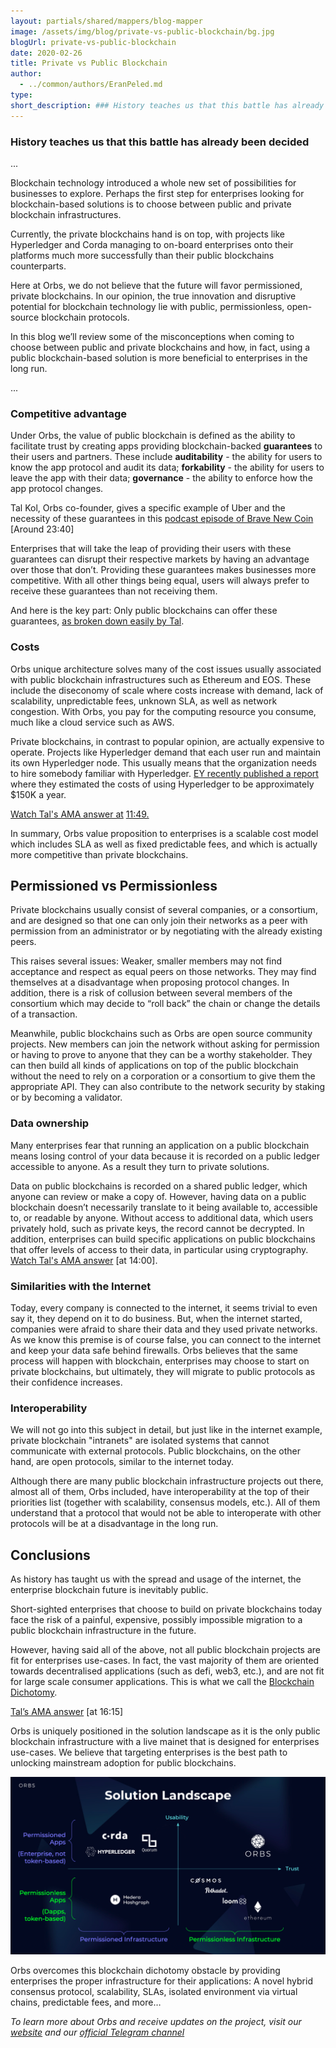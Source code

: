 ```yaml
---
layout: partials/shared/mappers/blog-mapper
image: /assets/img/blog/private-vs-public-blockchain/bg.jpg
blogUrl: private-vs-public-blockchain
date: 2020-02-26
title: Private vs Public Blockchain
author:
  - ../common/authors/EranPeled.md
type:
short_description: ### History teaches us that this battle has already been decided
---
```


### History teaches us that this battle has already been decided

...

Blockchain technology introduced a whole new set of possibilities for businesses to explore. Perhaps the first step for enterprises looking for blockchain-based solutions is to choose between public and private blockchain infrastructures.

Currently, the private blockchains hand is on top, with projects like Hyperledger and Corda managing to on-board enterprises onto their platforms much more successfully than their public blockchains counterparts.

Here at Orbs, we do not believe that the future will favor permissioned, private blockchains. In our opinion, the true innovation and disruptive potential for blockchain technology lie with public, permissionless, open-source blockchain protocols.

In this blog we’ll review some of the misconceptions when coming to choose between public and private blockchains and how, in fact, using a public blockchain-based solution is more beneficial to enterprises in the long run.

...

### Competitive advantage

Under Orbs, the value of public blockchain is defined as the ability to facilitate trust by creating apps providing blockchain-backed **guarantees** to their users and partners. These include **auditability** - the ability for users to know the app protocol and audit its data; **forkability** - the ability for users to leave the app with their data; **governance** - the ability to enforce how the app protocol changes.

Tal Kol, Orbs co-founder, gives a specific example of Uber and the necessity of these guarantees in this [podcast episode of Brave New Coin](https://youtu.be/SU4h-0pYN_A?t=1423) \[Around 23:40\]

Enterprises that will take the leap of providing their users with these guarantees can disrupt their respective markets by having an advantage over those that don’t. Providing these guarantees makes businesses more competitive. With all other things being equal, users will always prefer to receive these guarantees than not receiving them.

And here is the key part: Only public blockchains can offer these guarantees, [as broken down easily by Tal](https://www.orbs.com/defining-the-public-blockchain/).

### Costs

Orbs unique architecture solves many of the cost issues usually associated with public blockchain infrastructures such as Ethereum and EOS. These include the diseconomy of scale where costs increase with demand, lack of scalability, unpredictable fees, unknown SLA, as well as network congestion. With Orbs, you pay for the computing resource you consume, much like a cloud service such as AWS.

Private blockchains, in contrast to popular opinion, are actually expensive to operate. Projects like Hyperledger demand that each user run and maintain its own Hyperledger node. This usually means that the organization needs to hire somebody familiar with Hyperledger. [EY recently published a report](https://github.com/EYBlockchain/fundamental-cost-of-ownership) where they estimated the costs of using Hyperledger to be approximately $150K a year.

[Watch Tal's AMA answer at](https://www.youtube.com/watch?v=hbd0S_jk0SQ&feature=youtu.be) [11:49.](https://youtu.be/hbd0S_jk0SQ?t=708)

In summary, Orbs value proposition to enterprises is a scalable cost model which includes SLA as well as fixed predictable fees, and which is actually more competitive than private blockchains.

## Permissioned vs Permissionless

Private blockchains usually consist of several companies, or a consortium, and are designed so that one can only join their networks as a peer with permission from an administrator or by negotiating with the already existing peers.

This raises several issues: Weaker, smaller members may not find acceptance and respect as equal peers on those networks. They may find themselves at a disadvantage when proposing protocol changes. In addition, there is a risk of collusion between several members of the consortium which may decide to “roll back” the chain or change the details of a transaction.

Meanwhile, public blockchains such as Orbs are open source community projects. New members can join the network without asking for permission or having to prove to anyone that they can be a worthy stakeholder. They can then build all kinds of applications on top of the public blockchain without the need to rely on a corporation or a consortium to give them the appropriate API. They can also contribute to the network security by staking or by becoming a validator.

### Data ownership

Many enterprises fear that running an application on a public blockchain means losing control of your data because it is recorded on a public ledger accessible to anyone. As a result they turn to private solutions.

Data on public blockchains is recorded on a shared public ledger, which anyone can review or make a copy of. However, having data on a public blockchain doesn’t necessarily translate to it being available to, accessible to, or readable by anyone. Without access to additional data, which users privately hold, such as private keys, the record cannot be decrypted. In addition, enterprises can build specific applications on public blockchains that offer levels of access to their data, in particular using cryptography. [Watch Tal's AMA answer](https://youtu.be/hbd0S_jk0SQ?t=839) \[at 14:00\].

### Similarities with the Internet

Today, every company is connected to the internet, it seems trivial to even say it, they depend on it to do business. But, when the internet started, companies were afraid to share their data and they used private networks. As we know this premise is of course false, you can connect to the internet and keep your data safe behind firewalls. Orbs believes that the same process will happen with blockchain, enterprises may choose to start on private blockchains, but ultimately, they will migrate to public protocols as their confidence increases.

### Interoperability

We will not go into this subject in detail, but just like in the internet example, private blockchain "intranets" are isolated systems that cannot communicate with external protocols. Public blockchains, on the other hand, are open protocols, similar to the internet today.

Although there are many public blockchain infrastructure projects out there, almost all of them, Orbs included, have interoperability at the top of their priorities list (together with scalability, consensus models, etc.). All of them understand that a protocol that would not be able to interoperate with other protocols will be at a disadvantage in the long run.

## Conclusions

As history has taught us with the spread and usage of the internet, the enterprise blockchain future is inevitably public.

Short-sighted enterprises that choose to build on private blockchains today face the risk of a painful, expensive, possibly impossible migration to a public blockchain infrastructure in the future.

However, having said all of the above, not all public blockchain projects are fit for enterprises use-cases. In fact, the vast majority of them are oriented towards decentralised applications (such as defi, web3, etc.), and are not fit for large scale consumer applications. This is what we call the [Blockchain Dichotomy](https://www.orbs.com/the-blockchain-dichotomy-and-an-architecture-to-overcome-it/).

[Tal’s AMA answer](https://youtu.be/hbd0S_jk0SQ?t=975) \[at 16:15\]

Orbs is uniquely positioned in the solution landscape as it is the only public blockchain infrastructure with a live mainet that is designed for enterprises use-cases. We believe that targeting enterprises is the best path to unlocking mainstream adoption for public blockchains.

![](/assets/img/blog/private-vs-public-blockchain/image1-1.png)

Orbs overcomes this blockchain dichotomy obstacle by providing enterprises the proper infrastructure for their applications: A novel hybrid consensus protocol, scalability, SLAs, isolated environment via virtual chains, predictable fees, and more…

_To learn more about Orbs and receive updates on the project, visit our_ [_website_](https://www.orbs.com/) _and our_ [_official Telegram channel_](https://t.me/OrbsNetwork)
